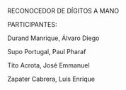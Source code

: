 RECONOCEDOR DE DÍGITOS A MANO

PARTICIPANTES:

Durand Manrique, Álvaro Diego

Supo Portugal, Paul Pharaf

Tito Acrota, José Emmanuel

Zapater Cabrera, Luis Enrique
